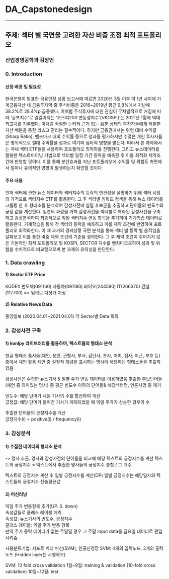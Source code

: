 # DA_Capstonedesign
* * *

## 주제: 섹터 별 국면을 고려한 자산 비중 조정 최적 포트폴리오
### 산업경영공학과 김장언

### 0. Introduction
#### 선정 배경 및 필요성
한국은행이 발표한 금융안정 상황 보고서에 따르면 2020년 3월 이후 약 1년 사이에 가계금융자산 내 금융투자액 중 주식비중은 2016~2019년 평균 9,8%에서 지난해 38.2%로 28.4%p 급증했다. 이처럼 주식투자에 대한 관심이 무차별적으로 커짐에 따라 ‘공포지수’로 일컬어지는 ‘코스피200 변동성지수’(VKOSPI)’는 2021년 1월에 역대 최고치를 기록했다. 이처럼 적절한 논리적 근거 없는 흥분 상태의 투자자들에게 적절한 자산 배분을 통한 리스크 관리는 필수적이다. 하지만 금융권에서는 위험 대비 수익률(Sharp Ratio), 벤츠마크 대비 수익률 등으로 성과를 평가하지만 수많은 개인 투자자들은 맹목적으로 절대 수익률을 성과로 여기며 심리적 영향을 받는다. 따라서 본 과제에서는 국내 섹터 ETF들을 사용하여 포트폴리오 최적화를 진행한다. 그리고 뉴스데이터를 활용한 텍스트마이닝 기법으로 섹터별 일정 기간 등락을 예측한 후 이를 최적화 제약조건에 반영할 것이다. 이를 통해 분산효과를 지닌 포트폴리오에 수익률 및 위험도 측면에서 얼마나 유의적인 영향이 발생하는지 확인할 것이다

#### 주요 내용
먼저 섹터에 관한 뉴스 데이터와 섹터지수의 등락의 연관성을 설명하기 위해 섹터 시장의 가격으로 섹터지수 ETF를 활용한다. 그 후 섹터별 키워드 검색을 통해 뉴스 데이터를 크롤링 한 후 형태소를 분석하여 감성사전에 실릴 후보군을 추출하고 단어들의 빈도수와 긍정 값을 계산한다. 일련의 과정을 거쳐 감성사전을 섹터별로 특화된 감성사전을 구축하고 감성분석하여 최종적으로 익일 섹터지수 변동 항목을 추가하여 기계학습 데이터로 활용한다. 기계학습을 통해 각 섹터의 등락을 예측하고 이를 제약 조건에 반영하여 포트폴리오 최적화한다. 이 때 과거의 경제상황 국면 분석을 통해 섹터 별 등락 별 움직임을 살펴보고 이를 통한 비중 제약 조건의 기준을 정의한다. 그 후 제약 조건이 주어지지 않은 기본적인 최적 포트폴리오 및 KOSPI, SECTOR 지수를 벤치마크로하여 성과 및 위험을 수치적으로 비교함으로써 본 과제의 유의성을 판단한다. 

### 1. Data crawling
#### 1) Sector ETF Price
KODEX 반도체(091160)
자동차(091180)
바이오(244580)
IT(266370)
건설(117700) => 임의로 다섯개 지정



#### 2) Relative News Data
중앙일보 (2020.04.01~2021.04.01) 각 Sector별 Data 획득

### 2. 감성사전 구축
#### 1) konlpy 라이브러리를 활용하여, 텍스트들의 형태소 분석 
한글 형태소 품사들(체언, 용언, 관형사, 부사, 감탄사, 조사, 어미, 접사, 어근, 부호 등) 중에서 체언 활용
체언 중 실질적 개념을 표시하는 명사에 해당하는 형태소들을 추출하였음 

감성사전은 수집한 뉴스기사 & 일별 주가 변동 데이터를 이용하였음
추출한 후보단어들(체언 중 의미있는 명사) 중 평균 빈도수 이하의 단어들& 해당섹터명, 언론사명 등 제거


빈도수: 해당 단어가 나온 기사의 수를 합산하여 계산 <br>
긍정값: 해당 단어가 들어간 기사가 게재되었을 때 익일 주가가 상승한 경우의 수 <br>

추출한 단어들의 긍정지수를 계산 <br>
긍정지수(i) = positive(i) / frequency(i) <br>

### 3. 감성분석
#### 1) 수집한 데이터의 형태소 분석 
-> 명사 추출. 명사와 감성사전의 단어들을 비교해 해당 텍스트의 긍정지수를 계산
텍스트의 긍정지수 = 텍스트에서 추출한 명사들의 긍정지수 총합 / 그 개수 

텍스트의 긍정지수 계산 후 일별 긍정지수를 계산(DP)
일별 긍정지수는 해당일자의 텍스트들의 긍정지수 산술평균값 

#### 2) 머신러닝
익일 주가 변동항목 추가(UP. 0. down)  <br>
속성값들로 클래스 레이블 예측. <br>
속성값: 뉴스기사의 빈도수, 긍정지수  <br>
클래스 레이블: 익일 주가 변동 항목 <br>
만약 주가 등락 데이터가 없는 주말일 경우 그 주말 input data를 금요일 데이터로 편입시켜줌 <br>


사용분류기법: 서포트 벡터 머신(SVM), 인공신경망
SVM: 4개의 입력노드, 3개의 출력노드 (Hidden layer는 시행착오)    

SVM: 10 fold cross validation
1월~9월: training & validation (10-fold cross validation)
10월~12월: test 




